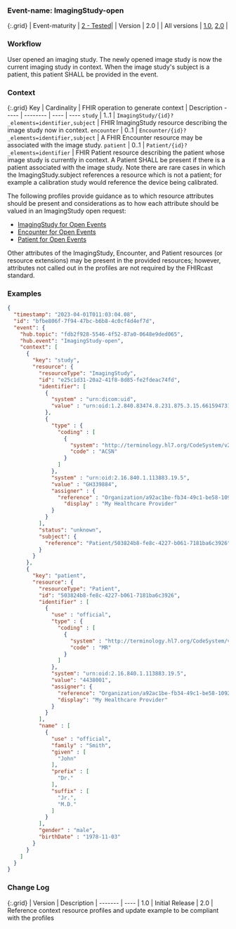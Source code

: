 ### Event-name: ImagingStudy-open

{:.grid}
| Event-maturity | [2 - Tested](3-1-2-eventmaturitymodel.html)| 
| Version | 2.0 |
| All versions | [1.0](https://fhircast.hl7.org/events/imagingstudy-open/), [2.0](3-5-1-ImagingStudy-open.html) |

### Workflow

User opened an imaging study. The newly opened image study is now the current imaging study in context.  When the image study's subject is a patient, this patient SHALL be provided in the event.

### Context

{:.grid}
Key | Cardinality | FHIR operation to generate context | Description
----- | -------- | ---- | ---- 
`study` | 1..1 | `ImagingStudy/{id}?_elements=identifier,subject` | FHIR ImagingStudy resource describing the image study now in context.
`encounter` | 0..1 | `Encounter/{id}?_elements=identifier,subject` | A FHIR Encounter resource may be associated with the image study.
`patient` | 0..1 | `Patient/{id}?_elements=identifier` | FHIR Patient resource describing the patient whose image study is currently in context.  A Patient SHALL be present if there is a patient associated with the image study.  Note there are rare cases in which the ImagingStudy.subject references a resource which is not a patient; for example a calibration study would reference the device being calibrated.

The following profiles provide guidance as to which resource attributes should be present and considerations as to how each attribute should be valued in an ImagingStudy open request:

* [ImagingStudy for Open Events](StructureDefinition-fhircast-imaging-study-open.html)
* [Encounter for Open Events](StructureDefinition-fhircast-encounter-open.html)
* [Patient for Open Events](StructureDefinition-fhircast-patient-open.html)

Other attributes of the ImagingStudy, Encounter, and Patient resources (or resource extensions) may be present in the provided resources; however, attributes not called out in the profiles are not required by the FHIRcast standard.

### Examples
  
```json
{
  "timestamp": "2023-04-01T011:03:04.08",
  "id": "bfbe806f-7f94-47bc-b6b8-4c0cf4d4ef7d",
  "event": {
    "hub.topic": "fdb2f928-5546-4f52-87a0-0648e9ded065",
    "hub.event": "ImagingStudy-open",
    "context": [
      {
        "key": "study",
        "resource": {
          "resourceType": "ImagingStudy",
          "id": "e25c1d31-20a2-41f8-8d85-fe2fdeac74fd",
          "identifier": [
            {
              "system" : "urn:dicom:uid",
              "value" : "urn:oid:1.2.840.83474.8.231.875.3.15.661594731"
            },
            {
              "type" : {
                "coding" : [
                  {
                    "system": "http://terminology.hl7.org/CodeSystem/v2-0203",
                    "code" : "ACSN"
                  }
                ]
              },
              "system" : "urn:oid:2.16.840.1.113883.19.5",
              "value" : "GH339884",
              "assigner" : {
                "reference" : "Organization/a92ac1be-fb34-49c1-be58-10928bd271cc",
                  "display" : "My Healthcare Provider"
              }
            }
          ],
          "status": "unknown",
          "subject": {
            "reference": "Patient/503824b8-fe8c-4227-b061-7181ba6c3926"
          }
        }
      },
      {
        "key": "patient",
        "resource": {
          "resourceType": "Patient",
          "id": "503824b8-fe8c-4227-b061-7181ba6c3926",
          "identifier" : [
            {
              "use" : "official",
              "type" : {
                "coding" : [
                  {
                    "system" : "http://terminology.hl7.org/CodeSystem/v2-0203",
                    "code" : "MR"
                  }
                ]
              },
              "system": "urn:oid:2.16.840.1.113883.19.5",
              "value": "4438001",
              "assigner": {
                "reference": "Organization/a92ac1be-fb34-49c1-be58-10928bd271cc",
                "display": "My Healthcare Provider"
              }
            }
          ],
          "name" : [
            {
              "use" : "official",
              "family" : "Smith",
              "given" : [
                "John"
              ],
              "prefix" : [
                "Dr."
              ],
              "suffix" : [
                "Jr.",
                "M.D."
              ]
            }
          ],
          "gender" : "male",
          "birthDate" : "1978-11-03"
        }
      }
    ]
  }
}
```

<!---
This is an example for FHIR R5 using the basedOn array for the accession
```json
{
  "timestamp": "2023-04-01T011:03:04.08",
  "id": "bfbe806f-7f94-47bc-b6b8-4c0cf4d4ef7d",
  "event": {
    "hub.topic": "fdb2f928-5546-4f52-87a0-0648e9ded065",
    "hub.event": "ImagingStudy-open",
    "context": [
      {
        "key": "study",
        "resource": {
          "resourceType": "ImagingStudy",
          "id": "e25c1d31-20a2-41f8-8d85-fe2fdeac74fd",
          "identifier": [
            {
              "system" : "urn:dicom:uid",
              "value" : "urn:oid:1.2.840.83474.8.231.875.3.15.661594731"
            }
          ],
          "status": "unknown",
          "subject": {
            "reference": "Patient/503824b8-fe8c-4227-b061-7181ba6c3926"
          },
          "basedOn" : [
            {
              "type" : "ServiceRequest",
              "identifier" : {
                "type" : {
                  "coding" : [
                    {
                      "system": "http://terminology.hl7.org/CodeSystem/v2-0203",
                      "code" : "ACSN"
                    }
                  ]
                },
                "system" : "urn:oid:2.16.840.1.113883.19.5",
                "value" : "GH339884",
                "assigner" : {
                  "reference" : "Organization/a92ac1be-fb34-49c1-be58-10928bd271cc",
                  "display" : "My Healthcare Provider"
                }
              }
            }
          ]
        }
      },
      {
        "key": "patient",
        "resource": {
          "resourceType": "Patient",
          "id": "503824b8-fe8c-4227-b061-7181ba6c3926",
          "identifier" : [
            {
              "use" : "official",
              "type" : {
                "coding" : [
                  {
                    "system" : "http://terminology.hl7.org/CodeSystem/v2-0203",
                    "code" : "MR"
                  }
                ]
              },
              "system": "urn:oid:2.16.840.1.113883.19.5",
              "value": "4438001",
              "assigner": {
                "reference": "Organization/a92ac1be-fb34-49c1-be58-10928bd271cc",
                "display": "My Healthcare Provider"
              }
            }
          ],
          "name" : [
            {
              "use" : "official",
              "family" : "Smith",
              "given" : [
                "John"
              ],
              "prefix" : [
                "Dr."
              ],
              "suffix" : [
                "Jr.",
                "M.D."
              ]
            }
          ],
          "gender" : "male",
          "birthDate" : "1978-11-03"
        }
      }
    ]
  }
}
--->

### Change Log

{:.grid}
| Version | Description
| ------- | ----
| 1.0 | Initial Release
| 2.0 | Reference context resource profiles and update example to be compliant with the profiles